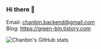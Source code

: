 ### Hi there 👋

Email: chanbin.backend@gmail.com </br>
Blog: https://green-bin.tistory.com


![Chanbin's GitHub stats](https://github-readme-stats.vercel.app/api?username=chanbinme&show_icons=true&theme=apprentice)
